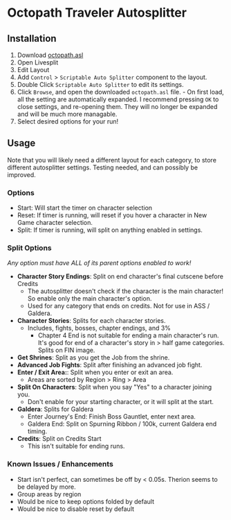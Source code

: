 # Octopath Traveler Autosplitter
## Installation
1. Download [octopath.asl](https://github.com/Eein/octopath-autosplitter/releases/latest/download/octopath.asl)
2. Open Livesplit
3. Edit Layout
  1. Add `Control` > `Scriptable Auto Splitter` component to the layout.
  2. Double Click `Scriptable Auto Splitter` to edit its settings.
  3. Click `Browse`, and open the downloaded `octopath.asl` file.
    - On first load, all the setting are automatically expanded. I recommend pressing `OK` to close settings, and re-opening them. They will no longer be expanded and will be much more managable.
  4. Select desired options for your run!

## Usage
Note that you will likely need a different layout for each category, to store different autosplitter settings. Testing needed, and can possibly be improved.

### Options
- Start: Will start the timer on character selection
- Reset: If timer is running, will reset if you hover a character in New Game character selection.
- Split: If timer is running, will split on anything enabled in settings.

### Split Options
*Any option must have ALL of its parent options enabled to work!*
- **Character Story Endings**: Split on end character's final cutscene before Credits
  * The autosplitter doesn't check if the character is the main character! So enable only the main character's option.
  * Used for any category that ends on credits. Not for use in ASS / Galdera.
- **Character Stories**: Splits for each character stories.
  * Includes, fights, bosses, chapter endings, and 3%
    - Chapter 4 End is not suitable for ending a main character's run. It's good for end of a character's story in > half game categories. Splits on FIN image.
- **Get Shrines**: Split as you get the Job from the shrine.
- **Advanced Job Fights**: Split after finishing an advanced job fight.
- **Enter / Exit Area:**: Split when you enter or exit an area.
  * Areas are sorted by Region > Ring > Area
- **Split On Characters**: Split when you say "Yes" to a character joining you.
  * Don't enable for your starting character, or it will split at the start.
- **Galdera**: Splits for Galdera
  * Enter Journey's End: Finish Boss Gauntlet, enter next area.
  * Galdera End: Split on Spurning Ribbon / 100k, current Galdera end timing.
- **Credits**: Split on Credits Start
  * This isn't suitable for ending runs.

### Known Issues / Enhancements
 - Start isn't perfect, can sometimes be off by < 0.05s. Therion seems to be delayed by more.
 - Group areas by region
 - Would be nice to keep options folded by default
 - Would be nice to disable reset by default